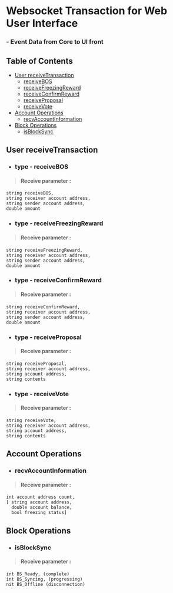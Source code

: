 # Websocket Transaction for Web User Interface 
### - Event Data from Core to UI front

## Table of Contents

  - [User receiveTransaction](#user-receivetransaction)
    - [receiveBOS](#type---receivebos)
    - [receiveFreezingReward](#type---receivefreezingreward)
    - [receiveConfirmReward](#type---receiveconfirmreward)
    - [receiveProposal](#type---receiveproposal)
    - [receiveVote](#type---receivevote)
  - [Account Operations](#account-operations)
    - [recvAccountInformation](#recvaccountinformation)
 - [Block Operations](#block-operations)
    - [isBlockSync](#isblocksync)

## User receiveTransaction

- ### type - receiveBOS

>#### Receive parameter :
```
string receiveBOS, 
string receiver account address, 
string sender account address, 
double amount
```

- ### type - receiveFreezingReward

>#### Receive parameter :
```
string receiveFreezingReward, 
string receiver account address, 
string sender account address, 
double amount
```

- ### type - receiveConfirmReward

>#### Receive parameter :
```
string receiveConfirmReward, 
string receiver account address, 
string sender account address, 
double amount
```

- ### type - receiveProposal

>#### Receive parameter :
```
string receiveProposal,
string receiver account address, 
string account address, 
string contents
```

- ### type - receiveVote

>#### Receive parameter :
```
string receiveVote,
string receiver account address, 
string account address, 
string contents
```

## Account Operations

- ### recvAccountInformation

>#### Receive parameter :
```
int account address count,
[ string account address, 
  double account balance, 
  bool freezing status]
```

## Block Operations

- ### isBlockSync

>#### Receive parameter :
```
int BS_Ready, (complete)
int BS_Syncing, (progressing)
nit BS_Offline (disconnection)
```